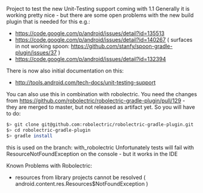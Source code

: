 Project to test the new Unit-Testing support coming with 1.1
Generally it is working pretty nice - but there are some open problems with the new build plugin that is needed for this e.g.:

 * https://code.google.com/p/android/issues/detail?id=135513
 * https://code.google.com/p/android/issues/detail?id=140267 ( surfaces in not working spoon: https://github.com/stanfy/spoon-gradle-plugin/issues/37 )
 * https://code.google.com/p/android/issues/detail?id=132394


There is now also initial documentation on this:
 * http://tools.android.com/tech-docs/unit-testing-support


You can also use this in combination with robolectric. You need the changes from https://github.com/robolectric/robolectric-gradle-plugin/pull/129 - they are merged to master, but not released as artifact yet. So you will have to do:

 ```bash
 $> git clone git@github.com:robolectric/robolectric-gradle-plugin.git
 $> cd robolectric-gradle-plugin 
 $> gradle install
 ```

this is used on the branch: with_robolectric
Unfortunately tests will fail with ResourceNotFoundException on the console - but it works in the IDE

Known Problems with Robolectric:
 * resources from library projects cannot be resolved ( android.content.res.Resources$NotFoundException )
